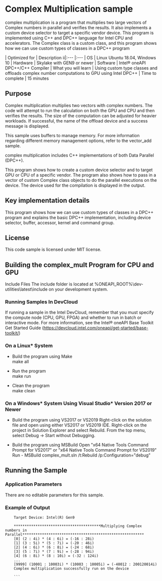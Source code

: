 # Complex Multiplication sample

complex multiplication is a program that multiplies two large vectors of 
Complex numbers in parallel and verifies the results. It also implements 
a custom device selector to target a specific vendor device. This program is 
implemented using C++ and DPC++ language for Intel CPU and accelerators. 
The Complex class is a custom class, and this program shows how we can use 
custom types of classes in a DPC++ program
  
| Optimized for                       | Description
ii|:---                               |:---
| OS                                | Linux Ubuntu 18.04, Windows 10 
| Hardware                          | Skylake with GEN9 or newer
| Software                          | Intel&reg; oneAPI DPC++/C++ Compiler
| What you will learn               | Using custom type classes and offloads complex number computations to GPU using Intel DPC++
| Time to complete                  | 15 minutes  
  

## Purpose	

Complex multiplication multiplies two vectors with complex numbers. The 
code will attempt to run the calculation on both the GPU and CPU and then 
verifies the results. The size of the computation can be adjusted for 
heavier workloads. If successful, the name of the offload device and a 
success message is displayed.

This sample uses buffers to manage memory. For more information regarding
different memory management options, refer to the vector_add sample.

complex multiplication includes C++ implementations of both Data Parallel 
(DPC++). 

This program shows how to create a custom device selector and to target 
GPU or CPU of a specific vendor. The program also shows how to pass in a 
vector of custom Complex class objects to do the parallel 
executions on the device. The device used for the compilation is displayed in 
the output.


## Key implementation details 

This program shows how we can use custom types of classes in a DPC++ 
program and explains the basic DPC++ implementation, including device 
selector, buffer, accessor, kernel and command group.  


## License  

This code sample is licensed under MIT license. 

## Building the complex_mult Program for CPU and GPU 

Include Files
The include folder is located at %ONEAPI_ROOT%\dev-utilities\latest\include on your development system.

### Running Samples In DevCloud
If running a sample in the Intel DevCloud, remember that you must specify 
the compute node (CPU, GPU, FPGA) and whether to run in batch or 
interactive mode. For more information, see the Intel® oneAPI Base Toolkit 
Get Started Guide (https://devcloud.intel.com/oneapi/get-started/base-toolkit/)

### On a Linux* System 
   * Build the program using Make  
    make all  

   * Run the program  
    make run  

   * Clean the program  
    make clean 

### On a Windows* System Using Visual Studio* Version 2017 or Newer
* Build the program using VS2017 or VS2019
      Right-click on the solution file and open using either VS2017 or 
      VS2019 IDE.
      Right-click on the project in Solution Explorer and select Rebuild.
      From the top menu, select Debug -> Start without Debugging.

* Build the program using MSBuild
      Open "x64 Native Tools Command Prompt for VS2017" or "x64 Native 
      Tools Command Prompt for VS2019"
      Run - MSBuild complex_mult.sln /t:Rebuild /p:Configuration="debug"


## Running the Sample

### Application Parameters
There are no editable parameters for this sample.

### Example of Output

```
	Target Device: Intel(R) Gen9

	****************************************Multiplying Complex numbers in Parallel********************************************************
	[0] (2 : 4i) * (4 : 6i) = (-16 : 28i)
	[1] (3 : 5i) * (5 : 7i) = (-20 : 46i)
	[2] (4 : 6i) * (6 : 8i) = (-24 : 68i)
	[3] (5 : 7i) * (7 : 9i) = (-28 : 94i)
	[4] (6 : 8i) * (8 : 10i) = (-32 : 124i)
	...
	[9999] (10001 : 10003i) * (10003 : 10005i) = (-40012 : 200120014i)
	Complex multiplication successfully run on the device
   
    ```
